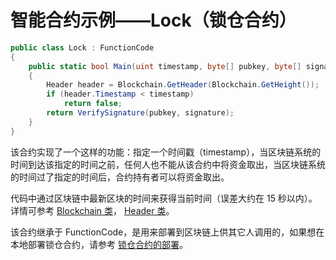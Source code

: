 # 智能合约示例——Lock（锁仓合约）

```c#
public class Lock : FunctionCode
{
    public static bool Main(uint timestamp, byte[] pubkey, byte[] signature)
    {
        Header header = Blockchain.GetHeader(Blockchain.GetHeight());
        if (header.Timestamp < timestamp)
            return false;
        return VerifySignature(pubkey, signature);
    }
}
```

该合约实现了一个这样的功能：指定一个时间戳（timestamp），当区块链系统的时间到达该指定的时间之前，任何人也不能从该合约中将资金取出，当区块链系统的时间过了指定的时间后，合约持有者可以将资金取出。

代码中通过区块链中最新区块的时间来获得当前时间（误差大约在 15 秒以内）。详情可参考 [Blockchain 类](../fw/dotnet/FRS/Blockchain.md)，   [Header 类](../fw/dotnet/FRS/Header.md)。

该合约继承于 FunctionCode，是用来部署到区块链上供其它人调用的，如果想在本地部署锁仓合约，请参考 [锁仓合约的部署](Lock2.md)。